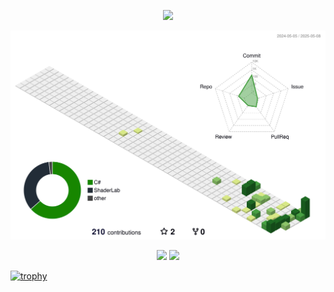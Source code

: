 <p align="center">
  <img src="http://github-profile-summary-cards.vercel.app/api/cards/profile-details?username=UzCaroco&theme=transparent" />
</p>

![3D GitHub Profile](https://raw.githubusercontent.com/UzCaroco/UzCaroco/main/profile-3d-contrib/profile-green-animate.svg)


<p align="center">
  <img src="http://github-profile-summary-cards.vercel.app/api/cards/stats?username=UzCaroco&theme=transparent" />
  <img src="http://github-profile-summary-cards.vercel.app/api/cards/productive-time?username=UzCaroco&theme=transparent&utcOffset=8" />
</p>




[![trophy](https://github-profile-trophy.vercel.app/?username=UzCaroco&theme=darkhub)](https://github.com/ryo-ma/github-profile-trophy)
